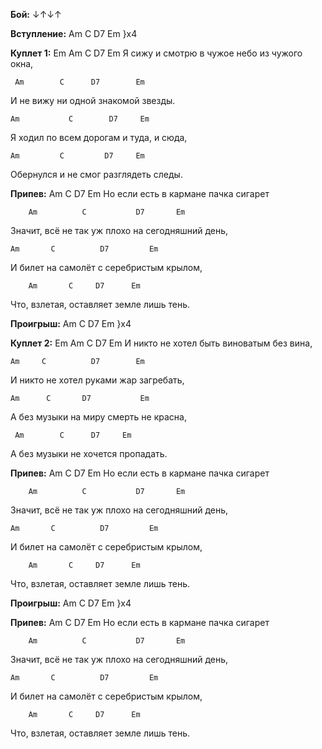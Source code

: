 **Бой:** ↓↑↓↑ 

**Вступление:** Am C D7 Em }x4 

**Куплет 1:** 
    Em          Am              C                 D7     Em 
Я сижу и смотрю в чужое небо из чужого окна, 

     Аm        C      D7        Em
И не вижу ни одной знакомой звезды. 

	Am           C        D7     Em
Я ходил по всем дорогам и туда, и сюда, 

	Am         C         D7     Em
Обернулся и не смог разглядеть следы.

**Припев:**
	    Am                  C       D7     Em 
Но если есть в кармане пачка сигарет 

		Am          C           D7       Em
Значит, всё не так уж плохо на сегодняшний день, 

	Am       C          D7         Em
И билет на самолёт с серебристым крылом, 

	    Am       C     D7      Em 
Что, взлетая, оставляет земле лишь тень. 

**Проигрыш:** Am C D7 Em }x4

**Куплет 2:** 
	Em          Am C              D7                 Em 
И никто не хотел быть виноватым без вина, 

	Am     C          D7        Em 
И никто не хотел руками жар загребать, 

	Am      C       D7           Em 
А без музыки на миру смерть не красна, 

	 Am        C      D7     Em 
А без музыки не хочется пропадать.

**Припев:**
	    Am                  C       D7     Em 
Но если есть в кармане пачка сигарет 

		Am          C           D7       Em
Значит, всё не так уж плохо на сегодняшний день, 

	Am       C          D7         Em
И билет на самолёт с серебристым крылом, 

	    Am       C     D7      Em 
Что, взлетая, оставляет земле лишь тень. 

**Проигрыш:** Am C D7 Em }x4 

**Припев:**
	    Am                  C       D7     Em 
Но если есть в кармане пачка сигарет 

		Am          C           D7       Em
Значит, всё не так уж плохо на сегодняшний день, 

	Am       C          D7         Em
И билет на самолёт с серебристым крылом, 

	    Am       C     D7      Em 
Что, взлетая, оставляет земле лишь тень. 